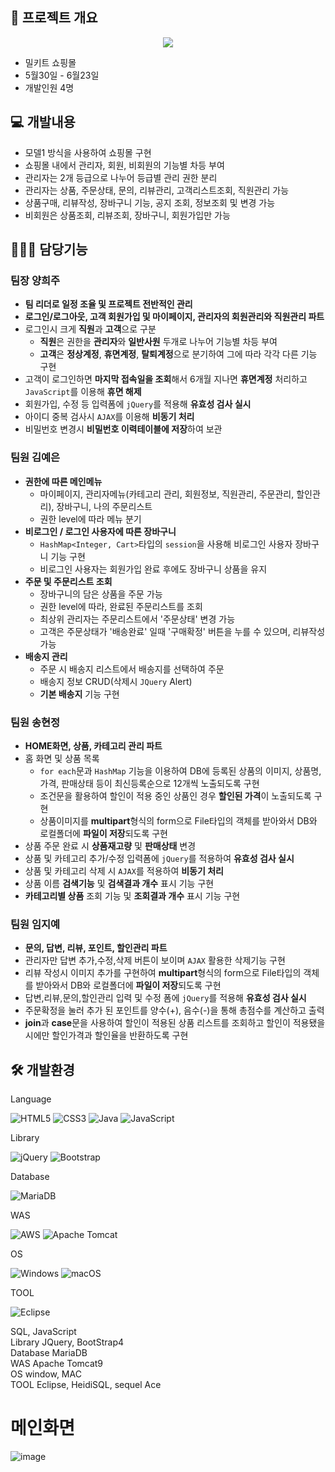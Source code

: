 ## 📑 프로젝트 개요
<p align="center">
<img src="https://github.com/huiju0502/semi-project/assets/133737044/d5bda8b8-0a2d-419c-afe9-2ee11979744d)" >
</p>

- 밀키트 쇼핑몰
- 5월30일 - 6월23일
- 개발인원 4명  
  
## 💻 개발내용  
- 모델1 방식을 사용하여 쇼핑몰 구현  
- 쇼핑몰 내에서 관리자, 회원, 비회원의 기능별 차등 부여  
- 관리자는 2개 등급으로 나누어 등급별 관리 권한 분리  
- 관리자는 상품, 주문상태, 문의, 리뷰관리, 고객리스트조회, 직원관리 가능  
-  상품구매, 리뷰작성, 장바구니 기능, 공지 조회, 정보조회 및 변경 가능  
- 비회원은 상품조회, 리뷰조회, 장바구니, 회원가입만 가능

## 👩🏻‍💻 담당기능  
### 팀장 양희주
- **팀 리더로 일정 조율 및 프로젝트 전반적인 관리**
- **로그인/로그아웃, 고객 회원가입 및 마이페이지, 관리자의 회원관리와 직원관리 파트**
- 로그인시 크게 **직원**과 **고객**으로 구분 
  - **직원**은 권한을 **관리자**와 **일반사원** 두개로 나누어 기능별 차등 부여
  - **고객**은 **정상계정**, **휴면계정**, **탈퇴계정**으로 분기하여 그에 따라 각각 다른 기능 구현
- 고객이 로그인하면 **마지막 접속일을 조회**해서 6개월 지나면 **휴면계정** 처리하고 `JavaScript`를 이용해 **휴면 해제**
- 회원가입, 수정 등 입력폼에 `jQuery`를 적용해 **유효성 검사 실시**
- 아이디 중복 검사시 `AJAX`를 이용해 **비동기 처리**
- 비밀번호 변경시 **비밀번호 이력테이블에 저장**하여 보관
### 팀원 김예은
- **권한에 따른 메인메뉴**
  - 마이페이지, 관리자메뉴(카테고리 관리, 회원정보, 직원관리, 주문관리, 할인관리), 장바구니, 나의 주문리스트
  - 권한 level에 따라 메뉴 분기
- **비로그인 / 로그인 사용자에 따른 장바구니**
  - `HashMap<Integer, Cart>`타입의 `session`을 사용해 비로그인 사용자 장바구니 기능 구현
  - 비로그인 사용자는 회원가입 완료 후에도 장바구니 상품을 유지
- **주문 및 주문리스트 조회**
  - 장바구니의 담은 상품을 주문 가능
  - 권한 level에 따라, 완료된 주문리스트를 조회
  - 최상위 관리자는 주문리스트에서 '주문상태' 변경 가능
  - 고객은 주문상태가 '배송완료' 일때 '구매확정' 버튼을 누를 수 있으며, 리뷰작성 가능
- **배송지 관리**
  - 주문 시 배송지 리스트에서 배송지를 선택하여 주문
  - 배송지 정보 CRUD(삭제시 `JQuery` Alert)
  - **기본 배송지** 기능 구현
### 팀원 송현정
- **HOME화면, 상품, 카테고리 관리 파트**
- 홈 화면 및 상품 목록
  - `for each`문과 `HashMap` 기능을 이용하여 DB에 등록된 상품의 이미지, 상품명, 가격, 판매상태 등이 최신등록순으로 12개씩 노출되도록 구현
  - 조건문을 활용하여 할인이 적용 중인 상품인 경우 **할인된 가격**이 노출되도록 구현
  - 상품이미지를 **multipart**형식의 form으로 File타입의 객체를 받아와서 DB와 로컬폴더에 **파일이 저장**되도록 구현
- 상품 주문 완료 시 **상품재고량** 및 **판매상태** 변경
- 상품 및 카테고리 추가/수정 입력폼에 `jQuery`를 적용하여 **유효성 검사 실시**
- 상품 및 카테고리 삭제 시 `AJAX`를 적용하여 **비동기 처리**
- 상품 이름 **검색기능** 및 **검색결과 개수** 표시 기능 구현
- **카테고리별 상품** 조회 기능 및 **조회결과 개수** 표시 기능 구현
### 팀원 임지예
- **문의, 답변, 리뷰, 포인트, 할인관리 파트**
- 관리자만 답변 추가,수정,삭제 버튼이 보이며 `AJAX` 활용한 삭제기능 구현
- 리뷰 작성시 이미지 추가를 구현하여 **multipart**형식의 form으로 File타입의 객체를 받아와서 DB와 로컬폴더에 **파일이 저장**되도록 구현
- 답변,리뷰,문의,할인관리 입력 및 수정 폼에 `jQuery`를 적용해 **유효성 검사 실시**
- 주문확정을 눌러 추가 된 포인트를 양수(+), 음수(-)을 통해 총점수를 계산하고 출력
- **join**과 **case**문을 사용하여 할인이 적용된 상품 리스트를 조회하고 할인이 적용됐을 시에만 할인가격과 할인율을 반환하도록 구현 

## 🛠 개발환경  
Language

![HTML5](https://img.shields.io/badge/html5-%23E34F26.svg?style=for-the-badge&logo=html5&logoColor=white)
![CSS3](https://img.shields.io/badge/css3-%231572B6.svg?style=for-the-badge&logo=css3&logoColor=white)
![Java](https://img.shields.io/badge/java-%23ED8B00.svg?style=for-the-badge&logo=openjdk&logoColor=white)
![JavaScript](https://img.shields.io/badge/javascript-%23323330.svg?style=for-the-badge&logo=javascript&logoColor=%23F7DF1E)


Library


![jQuery](https://img.shields.io/badge/jquery-%230769AD.svg?style=for-the-badge&logo=jquery&logoColor=white)
![Bootstrap](https://img.shields.io/badge/bootstrap-%238511FA.svg?style=for-the-badge&logo=bootstrap&logoColor=white)


Database


![MariaDB](https://img.shields.io/badge/MariaDB-003545?style=for-the-badge&logo=mariadb&logoColor=white)


WAS


![AWS](https://img.shields.io/badge/AWS-%23FF9900.svg?style=for-the-badge&logo=amazon-aws&logoColor=white)
![Apache Tomcat](https://img.shields.io/badge/apache%20tomcat-%23F8DC75.svg?style=for-the-badge&logo=apache-tomcat&logoColor=black)


OS


![Windows](https://img.shields.io/badge/Windows-0078D6?style=for-the-badge&logo=windows&logoColor=white)
![macOS](https://img.shields.io/badge/mac%20os-000000?style=for-the-badge&logo=macos&logoColor=F0F0F0)


TOOL


![Eclipse](https://img.shields.io/badge/Eclipse-FE7A16.svg?style=for-the-badge&logo=Eclipse&logoColor=white)


SQL, JavaScript  
Library JQuery, BootStrap4  
Database MariaDB  
WAS Apache Tomcat9  
OS window, MAC  
TOOL Eclipse, HeidiSQL, sequel Ace  

# 메인화면
![image](https://github.com/huiju0502/semi-project/assets/133733210/f3e6fcf8-2cab-4bfc-9bb3-6a8541a75840)


